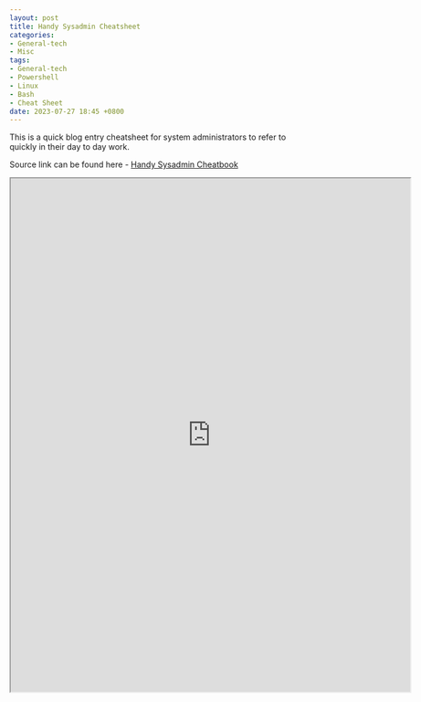 ```yaml
---
layout: post
title: Handy Sysadmin Cheatsheet
categories:
- General-tech
- Misc
tags:
- General-tech
- Powershell
- Linux
- Bash
- Cheat Sheet
date: 2023-07-27 18:45 +0800
---
```


This is a quick blog entry cheatsheet for system administrators to refer to quickly in their day to day work.

<!-- <iframe width="700" height="900" frameborder="0" scrolling="no" src="https://onedrive.live.com/embed?resid=3AC474C28157D633%21343103&authkey=%21APtVIPwpf9WGmas&em=2&ActiveCell='HandySysAdmin'!A1&Item='HandySysAdmin'!A%3AXFD&wdDownloadButton=True&wdInConfigurator=True&wdInConfigurator=True"></iframe> -->

Source link can be found here - [Handy Sysadmin Cheatbook](https://docs.google.com/spreadsheets/d/1ma_Zrw_muORAMhoIJ6LgknzkJnEtAdWdk4b6k6LF5mI/edit?usp=sharing)
<!-- width="700" height="900" frameborder="0" scrolling="no" -->
<iframe width="700" height="900" src="https://docs.google.com/spreadsheets/d/e/2PACX-1vSiSgD6qKf3_YvW30kzh8F0TqxlrKnj-NHO60CM_Oj8fq8etO66BDEyWM329ztpO1biYcHnp1zSCg_C/pubhtml?gid=0&amp;single=true&amp;widget=true&amp;headers=false"></iframe>